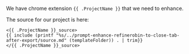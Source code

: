 We have chrome extension `{{ .ProjectName }}` that we need to enhance.

The source for our project is here:

```
<{{ .ProjectName }}_source>
{{ include (printf "%s/../prompt-enhance-refinerobin-to-close-tab-after-export/source.md" (templateFolder)) . | trim}}
</{{ .ProjectName }}_source>
```

